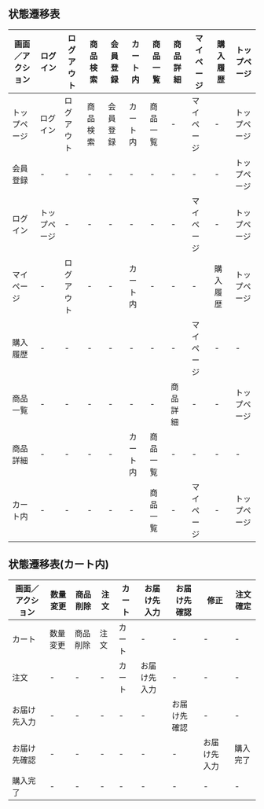 ## 状態遷移表
|画面／アクション|ログイン|ログアウト|商品検索|会員登録|カート内|商品一覧|商品詳細|マイページ|購入履歴|トップページ|
|---------------|-------|---------|-------|-------|-------|-------|--------|----------|-------|----------|
|トップページ|ログイン|ログアウト|商品検索|会員登録|カート内|商品一覧|-|マイページ|-|トップページ|
|会員登録|-|-|-|-|-|-|-|-|-|トップページ|
|ログイン|トップページ|-|-|-|-|-|-|マイページ|-|トップページ|
|マイページ|-|ログアウト|-|-|カート内|-|-|-|購入履歴|トップページ|
|購入履歴|-|-|-|-|-|-|-|マイページ|-|-|
|商品一覧|-|-|-|-|-|-|商品詳細|-|-|トップページ|
|商品詳細|-|-|-|-|カート内|商品一覧|-|-|-|-|
|カート内|-|-|-|-|-|商品一覧|-|マイページ|-|トップページ|

## 状態遷移表(カート内)
|画面／アクション|数量変更|商品削除|注文|カート|お届け先入力|お届け先確認|修正|注文確定|
|--------------|-------|-------|----|------|-----------|-----------|----|-------|
|カート|数量変更|商品削除|注文|カート|-|-|-|-|
|注文|-|-|-|カート|お届け先入力|-|-|-|
|お届け先入力|-|-|-|-|-|お届け先確認|-|-|
|お届け先確認|-|-|-|-|-|-|お届け先入力|購入完了|
|購入完了|-|-|-|-|-|-|-|-|

